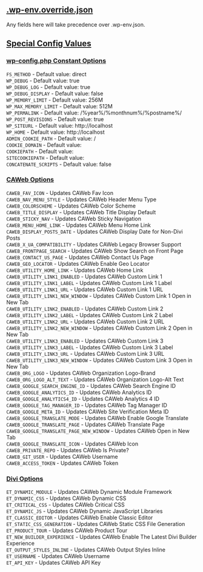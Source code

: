 ## [.wp-env.override.json](https://developer.wordpress.org/block-editor/reference-guides/packages/packages-env/#wp-env-override-json)
Any fields here will take precedence over .wp-env.json.
## <ins>Special Config Values</ins>
### <ins>wp-config.php Constant Options</ins>
`FS_METHOD` - Default value: direct  
`WP_DEBUG` - Default value: true  
`WP_DEBUG_LOG` - Default value: true  
`WP_DEBUG_DISPLAY` - Default value: false  
`WP_MEMORY_LIMIT` - Default value: 256M  
`WP_MAX_MEMORY_LIMIT` - Default value: 512M  
`WP_PERMALINK` - Default value: /%year%/%monthnum%/%postname%/  
`WP_POST_REVISIONS` - Default value: true  
`WP_SITEURL` - Default value: http://localhost  
`WP_HOME` - Default value: http://localhost  
`ADMIN_COOKIE_PATH` - Default value: /  
`COOKIE_DOMAIN` - Default value:   
`COOKIEPATH` - Default value:   
`SITECOOKIEPATH` - Default value:   
`CONCATENATE_SCRIPTS` - Default value: false  
### <ins>CAWeb Options</ins>
`CAWEB_FAV_ICON` - Updates CAWeb Fav Icon  
`CAWEB_NAV_MENU_STYLE` - Updates CAWeb Header Menu Type  
`CAWEB_COLORSCHEME` - Updates CAWeb Color Scheme  
`CAWEB_TITLE_DISPLAY` - Updates CAWeb Title Display Default  
`CAWEB_STICKY_NAV` - Updates CAWeb Sticky Navigation  
`CAWEB_MENU_HOME_LINK` - Updates CAWeb Menu Home Link  
`CAWEB_DISPLAY_POSTS_DATE` - Updates CAWeb Display Date for Non-Divi Posts  
`CAWEB_X_UA_COMPATIBILITY` - Updates CAWeb Legacy Browser Support  
`CAWEB_FRONTPAGE_SEARCH` - Updates CAWeb Show Search on Front Page  
`CAWEB_CONTACT_US_PAGE` - Updates CAWeb Contact Us Page  
`CAWEB_GEO_LOCATOR` - Updates CAWeb Enable Geo Locator  
`CAWEB_UTILITY_HOME_LINK` - Updates CAWeb Home Link  
`CAWEB_UTILITY_LINK1_ENABLED` - Updates CAWeb Custom Link 1  
`CAWEB_UTILITY_LINK1_LABEL` - Updates CAWeb Custom Link 1 Label  
`CAWEB_UTILITY_LINK1_URL` - Updates CAWeb Custom Link 1 URL  
`CAWEB_UTILITY_LINK1_NEW_WINDOW` - Updates CAWeb Custom Link 1 Open in New Tab  
`CAWEB_UTILITY_LINK2_ENABLED` - Updates CAWeb Custom Link 2  
`CAWEB_UTILITY_LINK2_LABEL` - Updates CAWeb Custom Link 2 Label  
`CAWEB_UTILITY_LINK2_URL` - Updates CAWeb Custom Link 2 URL  
`CAWEB_UTILITY_LINK2_NEW_WINDOW` - Updates CAWeb Custom Link 2 Open in New Tab  
`CAWEB_UTILITY_LINK3_ENABLED` - Updates CAWeb Custom Link 3  
`CAWEB_UTILITY_LINK3_LABEL` - Updates CAWeb Custom Link 3 Label  
`CAWEB_UTILITY_LINK3_URL` - Updates CAWeb Custom Link 3 URL  
`CAWEB_UTILITY_LINK3_NEW_WINDOW` - Updates CAWeb Custom Link 3 Open in New Tab  
`CAWEB_ORG_LOGO` - Updates CAWeb Organization Logo-Brand  
`CAWEB_ORG_LOGO_ALT_TEXT` - Updates CAWeb Organization Logo-Alt Text  
`CAWEB_GOOGLE_SEARCH_ENGINE_ID` - Updates CAWeb Search Engine ID  
`CAWEB_GOOGLE_ANALYTICS_ID` - Updates CAWeb Analytics ID  
`CAWEB_GOOGLE_ANALYTICS4_ID` - Updates CAWeb Analytics 4 ID  
`CAWEB_GOOGLE_TAG_MANAGER_ID` - Updates CAWeb Tag Manager ID  
`CAWEB_GOOGLE_META_ID` - Updates CAWeb Site Verification Meta ID  
`CAWEB_GOOGLE_TRANSLATE_MODE` - Updates CAWeb Enable Google Translate  
`CAWEB_GOOGLE_TRANSLATE_PAGE` - Updates CAWeb Translate Page  
`CAWEB_GOOGLE_TRANSLATE_PAGE_NEW_WINDOW` - Updates CAWeb Open in New Tab  
`CAWEB_GOOGLE_TRANSLATE_ICON` - Updates CAWeb Icon  
`CAWEB_PRIVATE_REPO` - Updates CAWeb Is Private?  
`CAWEB_GIT_USER` - Updates CAWeb Username  
`CAWEB_ACCESS_TOKEN` - Updates CAWeb Token  
### <ins>Divi Options</ins>
`ET_DYNAMIC_MODULE` - Updates CAWeb Dynamic Module Framework  
`ET_DYNAMIC_CSS` - Updates CAWeb Dynamic CSS  
`ET_CRITICAL_CSS` - Updates CAWeb Critical CSS  
`ET_DYNAMIC_JS` - Updates CAWeb Dynamic JavaScript Libraries  
`ET_CLASSIC_EDITOR` - Updates CAWeb Enable Classic Editor  
`ET_STATIC_CSS_GENERATION` - Updates CAWeb Static CSS File Generation  
`ET_PRODUCT_TOUR` - Updates CAWeb Product Tour  
`ET_NEW_BUILDER_EXPERIENCE` - Updates CAWeb Enable The Latest Divi Builder Experience  
`ET_OUTPUT_STYLES_INLINE` - Updates CAWeb Output Styles Inline  
`ET_USERNAME` - Updates CAWeb Username  
`ET_API_KEY` - Updates CAWeb API Key  